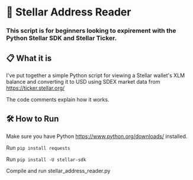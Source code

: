 # 🐍 Stellar Address Reader 
### This script is for beginners looking to expirement with the Python Stellar SDK and Stellar Ticker. 

## 📋 What it is 
I've put together a simple Python script for viewing a Stellar wallet's XLM balance and converting it to USD using SDEX market data from https://ticker.stellar.org/

The code comments explain how it works. 

## 🛠 How to Run 
Make sure you have Python https://www.python.org/downloads/ installed. 

Run `pip install requests`

Run `pip install -U stellar-sdk` 

Compile and run stellar_address_reader.py
